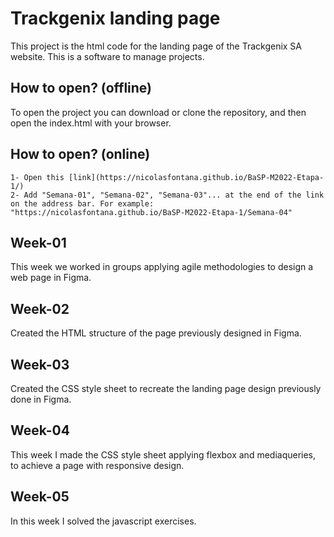 # Trackgenix landing page
This project is the html code for the landing page of the Trackgenix SA website. This is a software to manage projects.

## How to open? (offline)
To open the project you can download or clone the repository, and then open the index.html with your browser.
## How to open? (online)
```
1- Open this [link](https://nicolasfontana.github.io/BaSP-M2022-Etapa-1/)
2- Add "Semana-01", "Semana-02", "Semana-03"... at the end of the link on the address bar. For example: "https://nicolasfontana.github.io/BaSP-M2022-Etapa-1/Semana-04"
```
## Week-01
This week we worked in groups applying agile methodologies to design a web page in Figma.
## Week-02
Created the HTML structure of the page previously designed in Figma.
## Week-03
Created the CSS style sheet to recreate the landing page design previously done in Figma.
## Week-04
This week I made the CSS style sheet applying flexbox and mediaqueries, to achieve a page with responsive design.

## Week-05
In this week I solved the javascript exercises.
